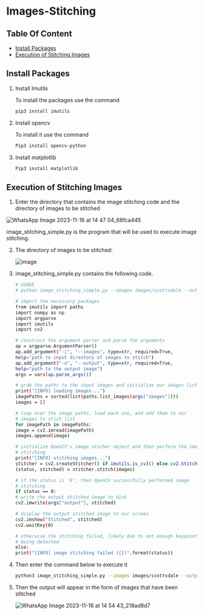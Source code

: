 # Images-Stitching

## Table Of Content
- [Install Packages](#Install-Packages)
- [Execution of Stitching Images](Execution-Of-Stitching-Images)

## Install Packages

1. Install Imutils
   
   To install the packages use the command
   ```bash
   pip3 install imutils
   ```
3. Install opencv
   
   To install it use the command
   ```bash
   Pip3 install opencv-python
   ```
5. Install matplotlib
   ```bash
   Pip3 install matplotlib
   ```

## Execution of Stitching Images
1. Enter the directory that contains the image stitching code and the directory of images to be stitched

![WhatsApp Image 2023-11-16 at 14 47 04_68fca445](https://github.com/tasyabarus20/Image-Stitching/assets/150136650/324e23a0-0d3b-425d-8cb2-f63ff2ca46f2)

image_stitching_simple.py is the program that will be used to execute image stitching. 

2. The directory of images to be stitched:

   ![image](https://github.com/tasyabarus20/Image-Stitching/assets/150136650/cfe66552-476e-4a64-9369-3500dc10c198)

3. image_stitching_simple.py contains the following code.
    ```bash
   # USAGE
   # python image_stitching_simple.py --images images/scottsdale --output output.png

   # import the necessary packages
   from imutils import paths
   import numpy as np
   import argparse
   import imutils
   import cv2

   # construct the argument parser and parse the arguments
   ap = argparse.ArgumentParser()
   ap.add_argument("-i", "--images", type=str, required=True,
   	help="path to input directory of images to stitch")
   ap.add_argument("-o", "--output", type=str, required=True,
   	help="path to the output image")
   args = vars(ap.parse_args())
   
   # grab the paths to the input images and initialize our images list
   print("[INFO] loading images...")
   imagePaths = sorted(list(paths.list_images(args["images"])))
   images = []
   
   # loop over the image paths, load each one, and add them to our
   # images to stich list
   for imagePath in imagePaths:
   	image = cv2.imread(imagePath)
   	images.append(image)
   
   # initialize OpenCV's image sticher object and then perform the image
   # stitching
   print("[INFO] stitching images...")
   stitcher = cv2.createStitcher() if imutils.is_cv3() else cv2.Stitcher_create()
   (status, stitched) = stitcher.stitch(images)
   
   # if the status is '0', then OpenCV successfully performed image
   # stitching
   if status == 0:
   	# write the output stitched image to disk
   	cv2.imwrite(args["output"], stitched)
   
   	# display the output stitched image to our screen
   	cv2.imshow("Stitched", stitched)
   	cv2.waitKey(0)
   
   # otherwise the stitching failed, likely due to not enough keypoints)
   # being detected
   else:
   	print("[INFO] image stitching failed ({})".format(status))
   ```
4. Then enter the command below to execute it
   ```bash
   python3 image_stitching_simple.py --images images/scottsdale --output coba.png
   ```
5. Then the output will appear in the form of images that have been stitched

   ![WhatsApp Image 2023-11-16 at 14 54 43_218ad8d7](https://github.com/tasyabarus20/Image-Stitching/assets/150136650/ae9ca6a7-953d-4b22-9a5d-d964a612a50f)

   

   
   
